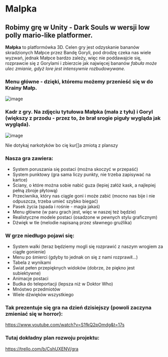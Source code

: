 # Malpka

## Robimy grę w Unity - Dark Souls w wersji low polly mario-like platformer.

**Małpka** to platformówka 3D. Celen gry jest odzyskanie bananów skradzionych Małpce przez Bandę Goryli, pod drodzę czeka nas wiele wyzwań, jednak Małpce bardzo zależy, więc nie poddawajcie się, rozprawcie się z Gorylami i zbierzcie jak najwięcej bananów *fabuła może ulec zmianie, gdyż lore jest intensywnie rozbudowywane.*

### Menu główne - dzięki, któremu możemy przenieść się w do Krainy Małp.
![image](https://user-images.githubusercontent.com/62513514/155392906-21f9083f-0244-441f-8cae-f9e5d28d903f.png)

### Kadr z gry. Na zdjęciu tytułowa Małpka (mała z tyłu) i Goryl (większy z przodu - przez to, że brał srogie piguły wygląda jak wygląda).
![image](https://user-images.githubusercontent.com/62513514/159112280-fa3778b3-788c-4a03-8e0a-dea3244e7c46.png)

Nie dotykaj narkotyków bo cię kur[]a zmiotą z planszy

### Nasza gra zawiera: 
+ System poruszania się postaci (można skoczyć w przepaść)
+ System punktowy (gra sama liczy punkty, nie trzeba zapisywać na kartce)
+ Ściany, o które można sobie nabić guza (lepiej załóż kask, a najlepiej pełną zbroje płytową)
+ Przeciwnika, który nas ciągle goni i może zabić (mocno nas bije i nie odpuszcza, trzeba umieć szybko biegać)
+ Pasek życia (spada i rośnie - magia jakaś)
+ Menu główne (w paru grach jest, więc w naszej też będzie)
+ Realistyczne modele postaci (osadzone w pewnych stylu graficznym)
+ Dźwięk w tle (melodie napisaną przez sławnego gruźlika)

### W grze niedługo pojawi się:
+ System walki (teraz będziemy mogli się rozprawić z naszym wrogiem za ciągłe gonienie)
+ Menu po śmierci (gdyby to jednak on się z nami rozprawił...)
+ Tabela z wynikami
+ Świat pełen przepięknych widoków (dobrze, że piękno jest subiektywne)
+ Animacje postaci
+ Budka do teleportacji (lepsza niż w Doktor Who)
+ Mnóstwo przedmiotów
+ Wiele dźwięków wszystkiego


### Tak prezentuje się gra na dzień dzisiejszy (powoli zaczyna zmieniać się w horror):
  
https://www.youtube.com/watch?v=S1fkQ2pOmdg&t=17s

### Tutaj dokładny plan rozwoju projektu:

https://trello.com/b/CshUXENV/gra
